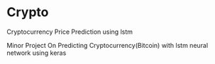 # Crypto
Cryptocurrency Price Prediction using lstm

Minor Project
On Predicting Cryptocurrency(Bitcoin) with lstm neural network  using keras
